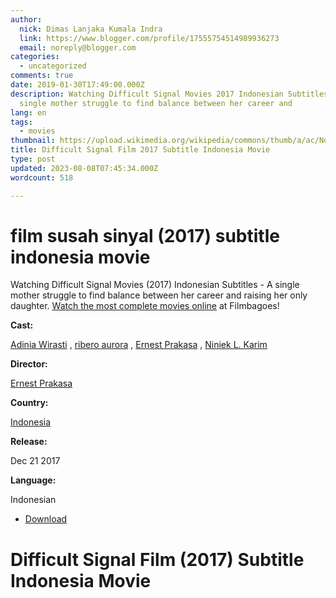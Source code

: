 ```yaml
---
author:
  nick: Dimas Lanjaka Kumala Indra
  link: https://www.blogger.com/profile/17555754514989936273
  email: noreply@blogger.com
categories:
  - uncategorized
comments: true
date: 2019-01-30T17:49:00.000Z
description: Watching Difficult Signal Movies 2017 Indonesian Subtitles - A
  single mother struggle to find balance between her career and
lang: en
tags:
  - movies
thumbnail: https://upload.wikimedia.org/wikipedia/commons/thumb/a/ac/No_image_available.svg/2048px-No_image_available.svg.png
title: Difficult Signal Film 2017 Subtitle Indonesia Movie
type: post
updated: 2023-08-08T07:45:34.000Z
wordcount: 518

---
```


film susah sinyal (2017) subtitle indonesia movie
=================================================

Watching Difficult Signal Movies (2017) Indonesian Subtitles - A single mother struggle to find balance between her career and raising her only daughter. [Watch the most complete movies online](http://webmanajemen.com/search/?q=) at Filmbagoes!

**Cast:**

[Adinia Wirasti](http://webmanajemen.com/search/?q=cast%20adinia%20wirasti) , [ribero aurora](http://webmanajemen.com/search/?q=cast%20aurora%20ribero) , [Ernest Prakasa](http://webmanajemen.com/search/?q=cast%20ernest%20prakasa) , [Niniek L. Karim](http://webmanajemen.com/search/?q=cast%20niniek%20l%20karim)

**Director:**

[Ernest Prakasa](http://webmanajemen.com/search/?q=director%20ernest%20prakasa)

**Country:**

[Indonesia](http://webmanajemen.com/search/?q=country%20indonesia)

**Release:**

Dec 21 2017

**Language:**

Indonesian

*   [](https://www.webmanajemen.com/page/safelink.html?url=aHR0cHM6Ly9vbG9hZC5zdHJlYW0vZi9hOF90UUNBLWV4aw== "Download link 1 Difficult Signal (2017)")[Download](https://www.webmanajemen.com/page/safelink.html?url=aHR0cHM6Ly9vbG9hZC5zdHJlYW0vZi9hOF90UUNBLWV4aw== "Download link 1 Difficult Signal (2017)")

Difficult Signal Film (2017) Subtitle Indonesia Movie
=====================================================
